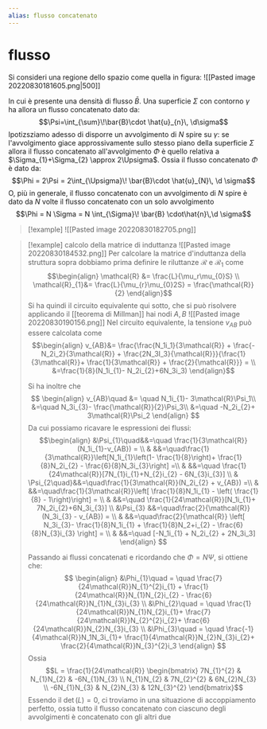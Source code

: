 ```yaml
---
alias: flusso concatenato 
---
```

# flusso
Si consideri una regione dello spazio come quella in figura:
![[Pasted image 20220830181605.png|500]]

In cui è presente una densità di flusso $\bar{B}$. Una superficie $\Sigma$ con contorno $\gamma$ ha allora un flusso concatenato dato da:
$$\Psi=\int_{\sum}\!\bar{B}\cdot \hat{u}_{n}\, \d\sigma$$
Ipotizsziamo adesso di disporre un avvolgimento di $N$ spire su $\gamma$: se l'avvolgimento giace approssivamente sullo stesso piano della superficie $\Sigma$ allora il flusso concatenato all'avvolgimento $\Phi$ è quello relativa a $\Sigma_{1}+\Sigma_{2} \approx 2\Upsigma$. Ossia il flusso concatenato $\Phi$ è dato da:
$$\Phi = 2\Psi = 2\int_{\Upsigma}\! \bar{B}\cdot \hat{u}_{N}\, \d \sigma$$
O, più in generale, il flusso concatenato con un avvolgimento di $N$ spire è dato da $N$ volte il flusso concatenato con un solo avvolgimento
$$\Phi = N \Sigma = N \int_{\Sigma}\! \bar{B} \cdot\hat{n}\,\d \sigma$$
>[!example]
>![[Pasted image 20220830182705.png]]

>[!example] calcolo della matrice di induttanza
>![[Pasted image 20220830184532.png]]
>Per calcolare la matrice d'induttanza della struttura sopra dobbiamo prima definire le riluttanze $\mathcal{R}$ e $\mathcal{R_1}$ come
>$$\begin{align}
>\mathcal{R} &= \frac{L}{\mu_r\mu_{0}S} \\
>\mathcal{R}_{1}&= \frac{L}{\mu_{r}\mu_{0}2S} = \frac{\mathcal{R}}{2}
>\end{align}$$
>Si ha quindi il circuito equivalente qui sotto, che si può risolvere applicando il [[teorema di Millman]] hai nodi $A,B$
>![[Pasted image 20220830190156.png]]
>Nel circuito equivalente, la tensione $v_{AB}$ può essere calcolata come
>$$\begin{align}
>v_{AB}&= \frac{\frac{N_1i_1}{3\mathcal{R}} + \frac{-N_2i_2}{3\mathcal{R}} + \frac{2N_3I_3}{\mathcal{R}}}{\frac{1}{3\mathcal{R}}+ \frac{1}{3\mathcal{R}} + \frac{2}{\mathcal{R}}} = \\
>&=\frac{1}{8}(N_1i_{1}- N_2i_{2}+6N_3i_3)
>\end{align}$$
>
>
>Si ha inoltre che
>$$
>\begin{align}
>v_{AB}\quad &= \quad N_1i_{1}- 3\mathcal{R}\Psi_1\\
>&=\quad N_3i_{3}- \frac{\mathcal{R}}{2}\Psi_3\\
>&=\quad -N_2i_{2}+ 3\mathcal{R}\Psi_2
>\end{align}
>$$
Da cui possiamo ricavare le espressioni dei flussi:
>$$\begin{align}
>&\Psi_{1}\quad&&=\quad \frac{1}{3\mathcal{R}}(N_1i_{1}-v_{AB}) = \\
>& &&=\quad\frac{1}{3\mathcal{R}}\left[N_1i_{1}\left(1- \frac{1}{8}\right)+ \frac{1}{8}N_2i_{2} - \frac{6}{8}N_3i_{3}\right] =\\
>& &&=\quad \frac{1}{24\mathcal{R}}[7N_{1}i_{1}+N_{2}i_{2} - 6N_{3}i_{3}] \\
>& \Psi_{2\quad}&&=\quad\frac{1}{3\mathcal{R}}(N_2i_{2} + v_{AB}) =\\
>& &&=\quad\frac{1}{3\mathcal{R}}\left[ \frac{1}{8}N_1i_{1} -  \left( \frac{1}{8} - 1\right)\right] = \\
>& &&=\quad \frac{1}{24\mathcal{R}}[N_1i_{1}+ 7N_2i_{2}+6N_3i_{3}] \\
>&\Psi_{3} &&=\quad\frac{2}{\mathcal{R}}(N_3i_{3} - v_{AB}) = \\
>& &&=\quad\frac{2}{\mathcal{R}} \left[ N_3i_{3}- \frac{1}{8}N_1i_{1} + \frac{1}{8}N_2+i_{2} - \frac{6}{8}N_{3}i_{3} \right] = \\
>& &&=\quad [-N_1i_{1} + N_2i_{2} + 2N_3i_3]
>\end{align}
>$$
>
>Passando ai flussi concatenati e ricordando che $\Phi=N \Psi$, si ottiene che:
>$$
>\begin{align}
>&\Phi_{1}\quad = \quad \frac{7}{24\mathcal{R}}N_{1}^{2}i_{1} + \frac{1}{24\mathcal{R}}N_{1}N_{2}i_{2} - \frac{6}{24\mathcal{R}}N_{1}N_{3}i_{3} \\
>&\Phi_{2}\quad = \quad \frac{1}{24\mathcal{R}}N_{1}N_{2}i_{1}+ \frac{7}{24\mathcal{R}}N_{2}^{2}i_{2}+ \frac{6}{24\mathcal{R}}N_{2}N_{3}i_{3} \\
>&\Phi_{3}\quad = \quad \frac{-1}{4\mathcal{R}}N_1N_3i_{1}+ \frac{1}{4\mathcal{R}}N_{2}N_{3}i_{2}+ \frac{2}{4\mathcal{R}}N_{3}^{2}i_3  
>\end{align}
>$$
>Ossia
>$$L = \frac{1}{24\mathcal{R}} \begin{bmatrix}
>7N_{1}^{2} & N_{1}N_{2} & -6N_{1}N_{3} \\ 
>N_{1}N_{2} & 7N_{2}^{2} & 6N_{2}N_{3}  \\ 
>-6N_{1}N_{3} & N_{2}N_{3} & 12N_{3}^{2} 
>\end{bmatrix}$$
>Essendo il $\det(L)=0$, ci troviamo in una situazione di accoppiamento perfetto, ossia tutto il flusso concatenato con ciascuno degli avvolgimenti è concatenato con gli altri due